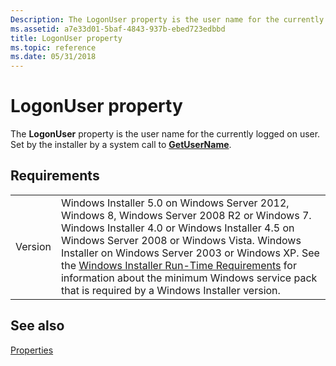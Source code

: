 ```yaml
---
Description: The LogonUser property is the user name for the currently logged on user. Set by the installer by a system call to GetUserName.
ms.assetid: a7e33d01-5baf-4843-937b-ebed723edbbd
title: LogonUser property
ms.topic: reference
ms.date: 05/31/2018
---
```


# LogonUser property

The **LogonUser** property is the user name for the currently logged on user. Set by the installer by a system call to [**GetUserName**](https://msdn.microsoft.com/library/ms724432(v=VS.85).aspx).

## Requirements



|                    |                                                                                                                                                                                                                                                                                                                                                                                                                                                  |
|--------------------|--------------------------------------------------------------------------------------------------------------------------------------------------------------------------------------------------------------------------------------------------------------------------------------------------------------------------------------------------------------------------------------------------------------------------------------------------|
| Version<br/> | Windows Installer 5.0 on Windows Server 2012, Windows 8, Windows Server 2008 R2 or Windows 7. Windows Installer 4.0 or Windows Installer 4.5 on Windows Server 2008 or Windows Vista. Windows Installer on Windows Server 2003 or Windows XP. See the [Windows Installer Run-Time Requirements](windows-installer-portal.md) for information about the minimum Windows service pack that is required by a Windows Installer version.<br/> |



## See also

<dl> <dt>

[Properties](properties.md)
</dt> </dl>

 

 




